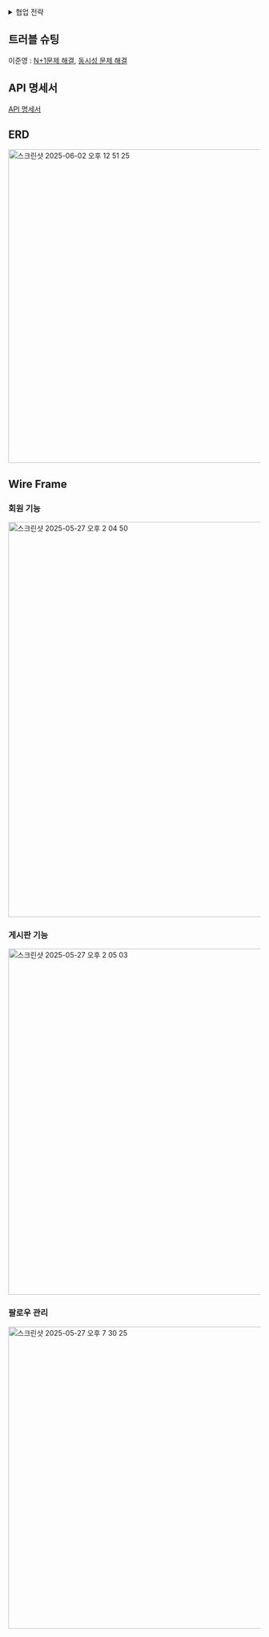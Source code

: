 <details>
<summary>협업 전략</summary>

## 본 프로젝트는 Git을 활용한 효율적인 협업을 위해 다음과 같은 전략을 따른다.

### 1. 브랜치 전략 수립
프로젝트의 안정성과 개발 효율성을 위해 명확한 브랜치 전략을 수립한다.

`Main/Master` 브랜치: 항상 안정적인 프로덕션 코드만 유지한다. 배포 가능한 상태의 코드가 반영된다.</br>
`Dev` 브랜치: 개발 중인 기능들이 통합되는 브랜치이다. `Main` 브랜치로 병합되기 전 충분한 테스트를 거치는 용도로 활용한다.</br>
`Feature` 브랜치: 새로운 기능 개발 시 `Dev` 브랜치에서 분기하여 생성한다. (예: feature/add-user-login)</br>
`Bugfix` 브랜치: 버그 수정 시 `Dev` 브랜치에서 분기하여 생성한다. (예: bugfix/fix-payment-error)</br>
`Hotfix` 브랜치: 긴급한 버그 수정 시 `Main` 브랜치에서 직접 분기하여 생성한다.</br>

### 2. 작업 시작 전 로컬 저장소 최신화
새로운 작업을 시작하기 전에 항상 로컬 브랜치를 원격 저장소의 최신 상태로 업데이트해야 한다.

예시: `git pull origin dev`

### 3. 새 브랜치 생성 및 이동
작업 목적을 명확히 드러내도록 간결하고 서술적인 브랜치명을 사용한다.

브랜치명 규칙: feature/기능명, bugfix/버그내용, hotfix/긴급수정내용 등</br>
예시: `feature/add-user-login`, `bugfix/fix-payment-error`</br>
새 브랜치를 생성하고 즉시 해당 브랜치로 이동한다.</br>

git checkout -b [새 브랜치명] </br>
예시: `git checkout -b feature/new-dashboard`

### 4. 기능 개발 및 커밋
새 브랜치에서 작업을 수행하고, 기능 단위로 작고 논리적인 커밋을 생성한다. 커밋 메시지는 변경 내용을 명확하게 설명해야 한다.

예시: `git add . `또는 `git add 파일명`</br>
예시: `git commit -m "기능설명"`

### 5. 작업 브랜치 최신화 (중요)
작업 중 다른 협업자가 기준 브랜치(예: main 또는 dev)에 변경 사항을 푸시했을 수 있다. </br>
병합 충돌을 최소화하기 위해 주기적으로 기준 브랜치의 변경 사항을 작업 브랜치로 가져와야 한다.

기준 브랜치로 이동한다.</br>
예시: `git checkout dev`

기준 브랜치를 최신 상태로 업데이트한다.</br>
예시: `git pull origin dev`

다시 작업 브랜치로 이동한다.</br>
`git checkout [작업 브랜치명]`</br>
예시 : `git checkout feature/new-dashboard`

기준 브랜치의 변경 사항을 작업 브랜치로 병합한다.</br>
예시: `git merge dev`

충돌 발생 시, 충돌을 해결한 후 다시 커밋한다.
충돌 해결 후 예시:</br>
git add . # 또는 git add [충돌 파일명] </br>
git commit -m "Merge conflict resolved"

### 6. 원격 저장소에 푸시
로컬 작업 브랜치를 원격 저장소에 푸시한다.</br>
`git push origin [작업 브랜치명]`</br>
예시: `git push origin feature/new-dashboard`

### 7. Pull Request (PR) 생성
GitHub 웹 UI에서 푸시한 작업 브랜치(Feature,Bugfix)를 **Dev 브랜치로 병합하기 위한** Pull Request를 생성한다.

예시: `git checkout dev` -> `git merge [작업 브랜치명]`

- 변경 내용에 대한 상세한 설명</br>
- 관련 이슈 또는 작업 목록 (있는 경우)</br>
- 코드 리뷰를 요청할 팀원 지정</br>

### 8. 코드 리뷰 및 피드백 반영
지정된 리뷰어들은 PR의 코드를 검토하고 피드백을 제공한다.</br>
피드백을 바탕으로 코드를 수정하고, 수정 사항을 다시 작업 브랜치에 커밋하고 푸시한다.

### 9. 병합 (Merge)
리뷰가 완료되고 2명 이상의 협업 인원으로부터 승인(Approve)을 받은 후, PR을 기준 브랜치로 병합한다.</br>

GitHub에서는 일반적으로 세 가지 병합 옵션을 제공하나, 아래 방식을 선택한다.</br>
Create a merge commit (기본값): 병합 커밋을 생성하여 병합 기록을 명확하게 남긴다.

### 10. 병합된 브랜치 삭제
성공적으로 병합된 작업 브랜치는 더 이상 필요 없으므로 삭제한다.</br>
GitHub PR 페이지에서 병합 후 Delete branch 버튼을 클릭한다.

로컬에서 삭제: `git branch -d [브랜치명]`
원격 브랜치 삭제: `git push origin --delete [브랜치명]`

### 커밋 컨벤션
명확하고 일관된 커밋 기록을 위해 다음과 같은 커밋 컨벤션을 따른다.

`Feat: 구현내용 요약` - 새로운 기능 추가 시</br>
`Fix: 수정내용 요약` - 버그 수정 시</br>
`Rename: 이전 파일명 -> 바꾼 파일명` - 파일 이름 변경 시</br>
`Remove: 삭제한 파일명` - 파일 삭제 시</br>
`Refactor: 리팩토링한 내용` - 코드 리팩토링 시</br>
`Comment: 주석 추가한 내용` - 주석 추가 또는 수정 시
</details>

## 트러블 슈팅
이준영 : 
[N+1문제 해결](https://t-era.tistory.com/267),
[동시성 문제 해결](https://t-era.tistory.com/266)

## API 명세서
[API 명세서](https://documenter.getpostman.com/view/44667399/2sB2qdfKhq)

## ERD
<img width="626" alt="스크린샷 2025-06-02 오후 12 51 25" src="https://github.com/user-attachments/assets/bfa622f3-15d2-4ac8-91ab-66f844ed0a49" />

## Wire Frame
### 회원 기능
<img width="789" alt="스크린샷 2025-05-27 오후 2 04 50" src="https://github.com/user-attachments/assets/d7235ece-c78a-462f-8459-c9c099506017" />

### 게시판 기능</br>
<img width="691" alt="스크린샷 2025-05-27 오후 2 05 03" src="https://github.com/user-attachments/assets/79fd1da2-af65-46fc-8700-62bd426ec231" />

### 팔로우 관리
<img width="603" alt="스크린샷 2025-05-27 오후 7 30 25" src="https://github.com/user-attachments/assets/f5466303-e94f-4a0a-9527-dd894976c9cd" />

